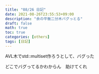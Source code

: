 ```yaml
---
title: "08/26 日記"
date: 2021-08-26T23:55:53+09:00
description: "余の平衡二分木バグっとる"
draft: false
math: true
toc: true
categories: [others]
tags: [日記]
---
```


AVL木でstd::multiset作ろうとして、バグった

どこでバグってるかわからん　助けてくれ

